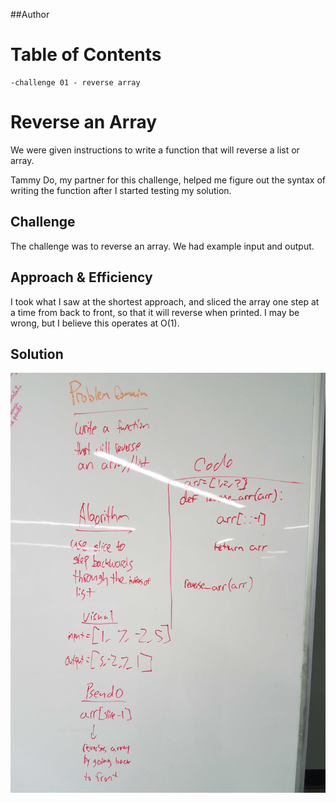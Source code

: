 ##Author

# Table of Contents
    -challenge 01 - reverse array

# Reverse an Array
We were given instructions to write a function that will reverse a list or array.

Tammy Do, my partner for this challenge, helped me figure out the syntax of writing the function after I started testing my solution.

## Challenge
The challenge was to reverse an array. We had example input and output.

## Approach & Efficiency
I took what I saw at the shortest approach, and sliced the array one step at a time from back to front, so that it will reverse when printed. I may be wrong, but I believe this operates at O(1). 

## Solution
![whiteboarding solution for reverse](./assets/array_reverse.jpg)
